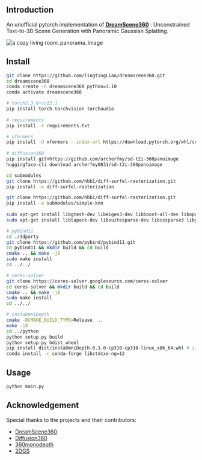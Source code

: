 ## Introduction
An unofficial pytorch implementation of [**DreamScene360**](https://dreamscene360.github.io/)
: Unconstrained Text-to-3D Scene Generation with Panoramic Gaussian Splatting. 

![a cozy living room_panorama_image](https://github.com/TingtingLiao/dreamscene360/assets/45743512/1be2908e-94e4-4d57-bb8a-92c7d437e62c) 

  
## Install
```bash
git clone https://github.com/TingtingLiao/dreamscene360.git 
cd dreamscene360
conda create -n dreamscene360 python=3.10 
conda activate dreamscene360 

# torch2.3.0+cu12.1 
pip install torch torchvision torchaudio
 
# requirements
pip install -r requirements.txt

# xformers  
pip install -U xformers --index-url https://download.pytorch.org/whl/cu121
 
# diffusion360 
pip install git+https://github.com/archerfmy/sd-t2i-360panoimage
huggingface-cli download archerfmy0831/sd-t2i-360panoimage

cd submodules
git clone https://github.com/hbb1/diff-surfel-rasterization.git 
pip install -e diff-surfel-rasterization

git clone https://github.com/hbb1/diff-surfel-rasterization.git 
pip install -e submodules/simple-knn
 
sudo apt-get install libgtest-dev libeigen3-dev libboost-all-dev libopencv-dev libatlas-base-dev
sudo apt-get install liblapack-dev libsuitesparse-dev libcxsparse3 libgflags-dev libgoogle-glog-dev libgtest-dev

# pybind11
cd ./3dparty
git clone https://github.com/pybind/pybind11.git 
cd pybind11 && mkdir build && cd build
cmake .. && make -j8 
sudo make install
cd ../../ 

# ceres-solver
git clone https://ceres-solver.googlesource.com/ceres-solver
cd ceres-solver && mkdir build && cd build
cmake .. && make -j8 
sudo make install
cd ../../  

# instaOmniDepth
cmake -DCMAKE_BUILD_TYPE=Release  ..
make -j8
cd ../python  
python setup.py build
python setup.py bdist_wheel 
pip install dist/instaOmniDepth-0.1.0-cp310-cp310-linux_x86_64.whl # if failed, please check your file version in dist/ 
conda install -c conda-forge libstdcxx-ng=12 
```
## Usage 
```bash 
python main.py
```
## Acknowledgement 
Special thanks to the projects and their contributors:
* [DreamScene360](https://dreamscene360.github.io/)
* [Diffusion360](https://github.com/ArcherFMY/SD-T2I-360PanoImage)
* [360monodepth](https://github.com/manurare/360monodepth)
* [2DGS](https://github.com/hbb1/2d-gaussian-splatting)